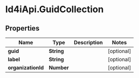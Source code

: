 # Id4iApi.GuidCollection

## Properties
Name | Type | Description | Notes
------------ | ------------- | ------------- | -------------
**guid** | **String** |  | [optional] 
**label** | **String** |  | [optional] 
**organizationId** | **Number** |  | [optional] 


